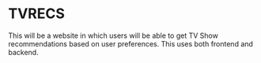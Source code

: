 # TVRECS
This will be a website in which users will be able to get TV Show recommendations based on user preferences. This uses both frontend and backend.
